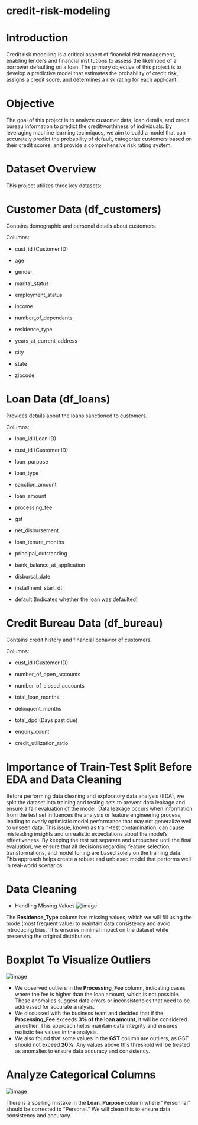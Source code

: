 # credit-risk-modeling

# Introduction

Credit risk modelling is a critical aspect of financial risk management, enabling lenders and financial institutions to assess the likelihood of a borrower defaulting on a loan. The primary objective of this project is to develop a predictive model that estimates the probability of credit risk, assigns a credit score, and determines a risk rating for each applicant.

# Objective

The goal of this project is to analyze customer data, loan details, and credit bureau information to predict the creditworthiness of individuals. By leveraging machine learning techniques, we aim to build a model that can accurately predict the probability of default, categorize customers based on their credit scores, and provide a comprehensive risk rating system.

# Dataset Overview

This project utilizes three key datasets:

# Customer Data (df_customers)

Contains demographic and personal details about customers.

Columns:

* cust_id (Customer ID)

* age

* gender

* marital_status

* employment_status

* income

* number_of_dependants

* residence_type

* years_at_current_address

* city

* state

* zipcode

# Loan Data (df_loans)

Provides details about the loans sanctioned to customers.

Columns:

* loan_id (Loan ID)

* cust_id (Customer ID)

* loan_purpose

* loan_type

* sanction_amount

* loan_amount

* processing_fee

* gst

* net_disbursement

* loan_tenure_months

* principal_outstanding

* bank_balance_at_application

* disbursal_date

* installment_start_dt

* default (Indicates whether the loan was defaulted)

# Credit Bureau Data (df_bureau)

Contains credit history and financial behavior of customers.

Columns:

* cust_id (Customer ID)

* number_of_open_accounts

* number_of_closed_accounts

* total_loan_months

* delinquent_months

* total_dpd (Days past due)

* enquiry_count

* credit_utilization_ratio

# Importance of Train-Test Split Before EDA and Data Cleaning
Before performing data cleaning and exploratory data analysis (EDA), we split the dataset into training and testing sets to prevent data leakage and ensure a fair evaluation of the model. Data leakage occurs when information from the test set influences the analysis or feature engineering process, leading to overly optimistic model performance that may not generalize well to unseen data. This issue, known as train-test contamination, can cause misleading insights and unrealistic expectations about the model’s effectiveness. By keeping the test set separate and untouched until the final evaluation, we ensure that all decisions regarding feature selection, transformations, and model tuning are based solely on the training data. This approach helps create a robust and unbiased model that performs well in real-world scenarios.

# Data Cleaning
* Handling Missing Values
![image](https://github.com/user-attachments/assets/58c55aba-ceed-4b48-b8b2-30730385526d)

The **Residence_Type** column has missing values, which we will fill using the mode (most frequent value) to maintain data consistency and avoid introducing bias. This ensures minimal impact on the dataset while preserving the original distribution.

# Boxplot To Visualize Outliers
![image](https://github.com/user-attachments/assets/a46fe6c8-00a5-4b85-b6c7-b6f71502b557)

* We observed outliers in the **Processing_Fee** column, indicating cases where the fee is higher than the loan amount, which is not possible. These anomalies suggest data errors or inconsistencies that need to be addressed for accurate   analysis.
* We discussed with the business team and decided that if the **Processing_Fee** exceeds **3% of the loan amount**, it will be considered an outlier. This approach helps maintain data integrity and ensures realistic fee values in the     analysis.
* We also found that some values in the **GST** column are outliers, as GST should not exceed **20%**. Any values above this threshold will be treated as anomalies to ensure data accuracy and consistency.

# Analyze Categorical Columns
![image](https://github.com/user-attachments/assets/d5204513-55b0-4146-bd99-b06a573facb9)

There is a spelling mistake in the **Loan_Purpose** column where "Personnal" should be corrected to "Personal." We will clean this to ensure data consistency and accuracy.




